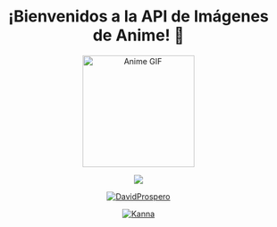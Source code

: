 <h1 align="center">¡Bienvenidos a la API de Imágenes de Anime! 🌟</h1>

<p align="center">
  <img src="https://c.tenor.com/nOocfxmtbL0AAAAC/tenor.gif" width="200px" alt="Anime GIF">
</p>

<p align="center">
  <img src="http://readme-typing-svg.herokuapp.com?center=true&vCenter=true&multiline=false&color=ffc012&width=500&height=50&lines=Bienvenido+a+la+API+de+imágenes+de+anime">
</p>

<p align="center">
  <a href="https://github.com/davidprospero123">
    <img src="https://readme-typing-svg.herokuapp.com?size=13&width=275&lines=Bienvenido+a+esta+API+de+imágenes+de+anime+por+DavidProspero+:V" alt="DavidProspero">
  </a>
</p>

<p align="center">
  <a href="https://github.com/davidprospero123">
    <img src="https://c.tenor.com/n8X8R46rIk0AAAAd/kanna.gif" alt="Kanna">
  </a>
</p>
